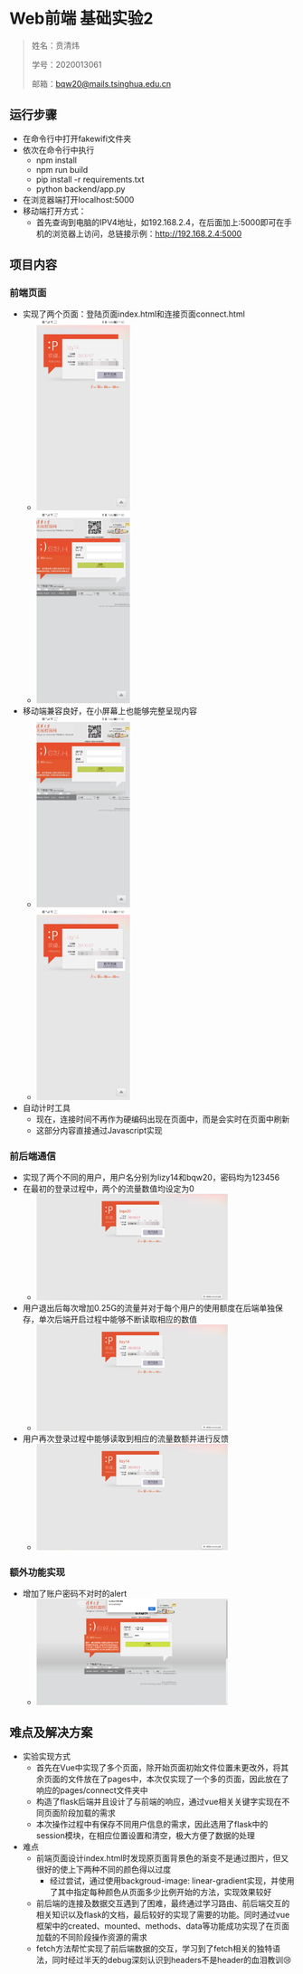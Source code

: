 # Web前端 基础实验2

> 姓名：贲清炜
>
> 学号：2020013061
>
> 邮箱：bqw20@mails.tsinghua.edu.cn



## 运行步骤

* 在命令行中打开fakewifi文件夹
* 依次在命令行中执行
  * npm install
  * npm run build
  * pip install -r requirements.txt
  * python backend/app.py
* 在浏览器端打开localhost:5000
* 移动端打开方式：
  * 首先查询到电脑的IPV4地址，如192.168.2.4，在后面加上:5000即可在手机的浏览器上访问，总链接示例：http://192.168.2.4:5000



## 项目内容

### 前端页面

* 实现了两个页面：登陆页面index.html和连接页面connect.html
  * <img src=".\report_img\connect.jpg" alt="image-20220711190334169" style="zoom:33%;" />
  * <img src=".\report_img\index.jpg" alt="image-20220711190345986" style="zoom:33%;" />
* 移动端兼容良好，在小屏幕上也能够完整呈现内容
  * <img src=".\report_img\image-20220711190308983.png" alt="image-20220711190308983" style="zoom:33%;" />
  * <img src=".\report_img\image-20220711190255041.png" alt="image-20220711190255041" style="zoom:33%;" />
* 自动计时工具
  * 现在，连接时间不再作为硬编码出现在页面中，而是会实时在页面中刷新
  * 这部分内容直接通过Javascript实现



### 前后端通信

* 实现了两个不同的用户，用户名分别为lizy14和bqw20，密码均为123456
* 在最初的登录过程中，两个的流量数值均设定为0
  * <img src=".\report_img\image-20220711190345986.png" alt="image-20220711190345986" style="zoom:33%;" />
* 用户退出后每次增加0.25G的流量并对于每个用户的使用额度在后端单独保存，单次后端开启过程中能够不断读取相应的数值
  * <img src=".\report_img\image-20220711190902777.png" alt="image-20220711190902777" style="zoom:33%;" />
* 用户再次登录过程中能够读取到相应的流量数额并进行反馈
  * <img src=".\report_img\image-20220711191004017.png" alt="image-20220711191004017" style="zoom:33%;" />



### 额外功能实现

* 增加了账户密码不对时的alert
  * <img src=".\report_img\image-20220711191041471.png" alt="image-20220711191041471" style="zoom:33%;" />



## 难点及解决方案

* 实验实现方式
  * 首先在Vue中实现了多个页面，除开始页面初始文件位置未更改外，将其余页面的文件放在了pages中，本次仅实现了一个多的页面，因此放在了响应的pages/connect文件夹中
  * 构造了flask后端并且设计了与前端的响应，通过vue相关关键字实现在不同页面阶段加载的需求
  * 本次操作过程中有保存不同用户信息的需求，因此选用了flask中的session模块，在相应位置设置和清空，极大方便了数据的处理
* 难点
  * 前端页面设计index.html时发现原页面背景色的渐变不是通过图片，但又很好的使上下两种不同的颜色得以过度
    * 经过尝试，通过使用backgroud-image: linear-gradient实现，并使用了其中指定每种颜色从页面多少比例开始的方法，实现效果较好
  * 前后端的连接及数据交互遇到了困难，最终通过学习路由、前后端交互的相关知识以及flask的文档，最后较好的实现了需要的功能。同时通过vue框架中的created、mounted、methods、data等功能成功实现了在页面加载的不同阶段操作资源的需求
  * fetch方法帮忙实现了前后端数据的交互，学习到了fetch相关的独特语法，同时经过半天的debug深刻认识到headers不是header的血泪教训:cry: 